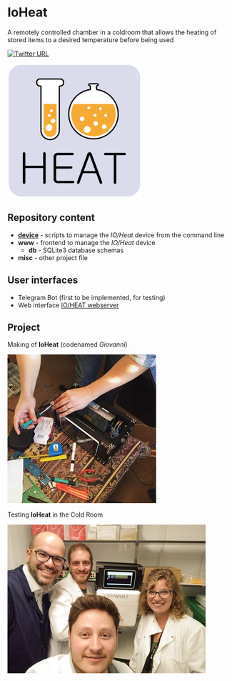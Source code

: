 # IoHeat

A remotely controlled chamber in a coldroom  that allows the heating of stored items to a desired temperature before being used

[![Twitter URL](https://img.shields.io/badge/Twitter-IoHeat-blue.svg)](https://twitter.com/hashtag/IoHeat)

![IoHeat logo](https://github.com/telatin/IoHeat/blob/master/misc/logo_small_0.png)


## Repository content
 - **[device](device/README.md)** - scripts to manage the _IO/Heat_ device from the command line
 - **www** - frontend to manage the _IO/Heat_ device
   - **db** - SQLite3 database schemas
 - **misc** - other project file

## User interfaces
 - Telegram Bot (first to be implemented, for testing)
 - Web interface [IO/HEAT webserver](https://seq.space/apps/ioheat/)

## Project

Making of **IoHeat** (codenamed _Giovanni_)

![Building IoHeat](https://raw.githubusercontent.com/telatin/IoHeat/master/misc/making_giovanni_small.jpg)

Testing **IoHeat** in the Cold Room

![Testing IoHeat](https://raw.githubusercontent.com/telatin/IoHeat/master/misc/giovanni_small.jpg)
